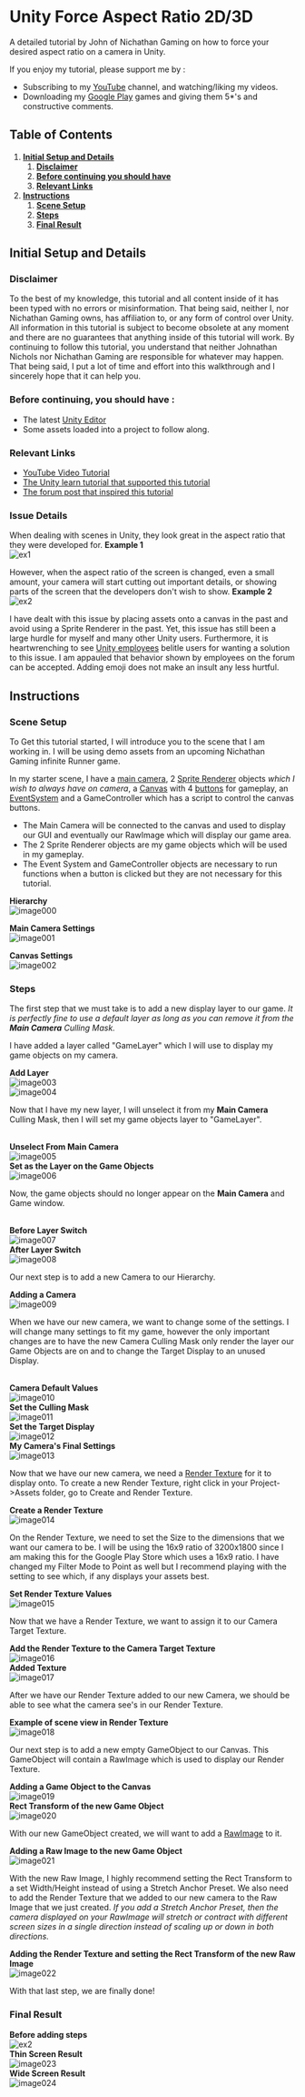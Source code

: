 # Unity Force Aspect Ratio 2D/3D
A detailed tutorial by John of Nichathan Gaming on how to force your desired aspect ratio on a camera in Unity.

If you enjoy my tutorial, please support me by : 
- Subscribing to my [YouTube](https://www.youtube.com/@nichathangaming) channel, and watching/liking my videos.
- Downloading my [Google Play](https://play.google.com/store/apps/dev?id=5505294983591200024) games and giving them 5*'s and constructive comments.

## Table of Contents
1. **[Initial Setup and Details](Initial-Setup-and-Details)**
   1. **[Disclaimer](Disclaimer)**
   2. **[Before continuing you should have](Before-continuing-you-should-have)**
   3. **[Relevant Links](Relevant-Links)**
2. **[Instructions](Instructions)**
   1. **[Scene Setup](Scene-Setup)**
   2. **[Steps](Steps)**
   3. **[Final Result](Final-Result)**

## Initial Setup and Details
### Disclaimer
To the best of my knowledge, this tutorial and all content inside of it has been typed with no errors or misinformation. That being said, neither I, nor Nichathan Gaming owns, has affiliation to, or any form of control over Unity. All information in this tutorial is subject to become obsolete at any moment and there are no guarantees that anything inside of this tutorial will work. By continuing to follow this tutorial, you understand that neither Johnathan Nichols nor Nichathan Gaming are responsible for whatever may happen. That being said, I put a lot of time and effort into this walkthrough and I sincerely hope that it can help you.

### Before continuing, you should have :
- The latest [Unity Editor](https://unity.com/download)
- Some assets loaded into a project to follow along.

### Relevant Links
- [YouTube Video Tutorial](https://www.youtube.com/watch?v=xZdW-avT5UA)
- [The Unity learn tutorial that supported this tutorial](https://learn.unity.com/tutorial/5c5151b9edbc2a0020694df6)
- [The forum post that inspired this tutorial](https://forum.unity.com/threads/how-do-i-force-the-game-to-run-at-a-given-aspect-ratio.1258797/)

### Issue Details
When dealing with scenes in Unity, they look great in the aspect ratio that they were developed for.
**Example 1**
</br>![ex1](https://user-images.githubusercontent.com/103794085/222946804-57dbfa74-7f70-42fe-a1de-cb7769d998bf.png)

However, when the aspect ratio of the screen is changed, even a small amount, your camera will start cutting out important details, or showing parts of the screen that the developers don't wish to show. 
**Example 2**
</br>![ex2](https://user-images.githubusercontent.com/103794085/222946929-78848e32-3955-4b67-b790-4c1d7fcce7ee.png)

I have dealt with this issue by placing assets onto a canvas in the past and avoid using a Sprite Renderer in the past. Yet, this issue has still been a large hurdle for myself and many other Unity users. Furthermore, it is heartwrenching to see [Unity employees](https://forum.unity.com/threads/how-do-i-force-the-game-to-run-at-a-given-aspect-ratio.1258797/#post-8004821) belitle users for wanting a solution to this issue. I am appauled that behavior shown by employees on the forum can be accepted. Adding emoji does not make an insult any less hurtful.

## Instructions
### Scene Setup
To Get this tutorial started, I will introduce you to the scene that I am working in. I will be using demo assets from an upcoming Nichathan Gaming infinite Runner game. 

In my starter scene, I have a [main camera](https://docs.unity3d.com/ScriptReference/Camera-main.html), 2 [Sprite Renderer](https://docs.unity3d.com/ScriptReference/SpriteRenderer.html) objects *which I wish to always have on camera*, a [Canvas](https://docs.unity3d.com/Packages/com.unity.ugui@1.0/manual/UICanvas.html) with 4 [buttons](https://docs.unity3d.com/ScriptReference/UIElements.Button.html) for gameplay, an [EventSystem](https://docs.unity3d.com/Packages/com.unity.ugui@1.0/manual/EventSystem.html) and a GameController which has a script to control the canvas buttons.

- The Main Camera will be connected to the canvas and used to display our GUI and eventually our RawImage which will display our game area.
- The 2 Sprite Renderer objects are my game objects which will be used in my gameplay.
- The Event System and GameController objects are necessary to run functions when a button is clicked but they are not necessary for this tutorial.

**Hierarchy**
</br>![image000](https://user-images.githubusercontent.com/103794085/222947245-89367d7f-19ef-4c99-b9dd-cdda311e2767.png)

**Main Camera Settings**
</br>![image001](https://user-images.githubusercontent.com/103794085/222947596-c778ea63-903b-4aef-b6d4-d265125c3a9b.png)

**Canvas Settings**
</br>![image002](https://user-images.githubusercontent.com/103794085/222947633-36be9006-fecc-44c1-9fb3-99bf4b11535e.png)

### Steps
The first step that we must take is to add a new display layer to our game. *It is perfectly fine to use a default layer as long as you can remove it from the **Main Camera** Culling Mask.*

I have added a layer called "GameLayer" which I will use to display my game objects on my camera.

**Add Layer**
</br>![image003](https://user-images.githubusercontent.com/103794085/222947825-462d1a4a-d128-426b-bdb8-4f27076ab13b.png)
</br>![image004](https://user-images.githubusercontent.com/103794085/222947858-0461bb14-5e34-416e-a8d4-c809276b0927.png)

Now that I have my new layer, I will unselect it from my **Main Camera** Culling Mask, then I will set my game objects layer to "GameLayer".

</br>**Unselect From Main Camera**
</br>![image005](https://user-images.githubusercontent.com/103794085/222948040-d039fd77-7c41-42ed-a6e8-226d2d680dde.png)
</br>**Set as the Layer on the Game Objects**
</br>![image006](https://user-images.githubusercontent.com/103794085/222948079-fa1ae80c-0505-4e8e-a145-cb99b33fefc0.png)
 
Now, the game objects should no longer appear on the **Main Camera** and Game window.

</br>**Before Layer Switch**
</br>![image007](https://user-images.githubusercontent.com/103794085/222948210-4c593899-e471-4fc4-8c80-33b76fe83fd5.png)
</br>**After Layer Switch**
</br>![image008](https://user-images.githubusercontent.com/103794085/222948252-59a20229-8b82-4265-98d8-7468c6a249b4.png)

Our next step is to add a new Camera to our Hierarchy.

**Adding a Camera**
</br>![image009](https://user-images.githubusercontent.com/103794085/222948391-3146561e-93c2-400c-8427-b136dd4dfa89.png)

When we have our new camera, we want to change some of the settings. I will change many settings to fit my game, however the only important changes are to have the new Camera Culling Mask only render the layer our Game Objects are on and to change the Target Display to an unused Display.

</br>**Camera Default Values**
</br>![image010](https://user-images.githubusercontent.com/103794085/222948495-6cc0ad5f-05e4-45ed-9f75-70857588ac04.png)
</br>**Set the Culling Mask**
</br>![image011](https://user-images.githubusercontent.com/103794085/222948521-b22f36de-4f48-456c-a4f1-c01404f28989.png)
</br>**Set the Target Display**
</br>![image012](https://user-images.githubusercontent.com/103794085/222948688-217344b2-bba9-42ab-b4c8-d44843f5ac08.png)
</br>**My Camera's Final Settings**
</br>![image013](https://user-images.githubusercontent.com/103794085/222948590-d1cbc09f-e37c-4d86-bfd7-08949743dd7b.png)

Now that we have our new camera, we need a [Render Texture](https://docs.unity3d.com/Manual/class-RenderTexture.html) for it to display onto. To create a new Render Texture, right click in your Project->Assets folder, go to Create and Render Texture.

**Create a Render Texture**
</br>![image014](https://user-images.githubusercontent.com/103794085/222948839-fd4637e2-89bd-4105-a93b-17be9240a30c.png)

On the Render Texture, we need to set the Size to the dimensions that we want our camera to be. I will be using the 16x9 ratio of 3200x1800 since I am making this for the Google Play Store which uses a 16x9 ratio. I have changed my Filter Mode to Point as well but I recommend playing with the setting to see which, if any displays your assets best.

**Set Render Texture Values**
</br>![image015](https://user-images.githubusercontent.com/103794085/222949009-faf462e5-016b-463a-a15b-3e35b1238d1b.png)

Now that we have a Render Texture, we want to assign it to our Camera Target Texture.

**Add the Render Texture to the Camera Target Texture**
</br>![image016](https://user-images.githubusercontent.com/103794085/222949079-02000614-e24b-4332-80f7-dfaf88095b9a.png)
</br>**Added Texture**
</br>![image017](https://user-images.githubusercontent.com/103794085/222949133-871314e5-ac79-4646-b361-e7b013975d65.png)

After we have our Render Texture added to our new Camera, we should be able to see what the camera see's in our Render Texture.

**Example of scene view in Render Texture**
</br>![image018](https://user-images.githubusercontent.com/103794085/222949245-e032c727-9323-4e1b-aa5c-aeb9a1f25b0e.png)

Our next step is to add a new empty GameObject to our Canvas. This GameObject will contain a RawImage which is used to display our Render Texture.

**Adding a Game Object to the Canvas**
</br>![image019](https://user-images.githubusercontent.com/103794085/222949325-3947c9ef-0433-45b7-bc7f-0147d15091b0.png)
</br>**Rect Transform of the new Game Object**
</br>![image020](https://user-images.githubusercontent.com/103794085/222949408-54f9c1f4-7cac-4935-9dc2-db959b943fc6.png)

With our new GameObject created, we will want to add a [RawImage](https://docs.unity3d.com/2018.3/Documentation/ScriptReference/UI.RawImage.html) to it.

**Adding a Raw Image to the new Game Object**
</br>![image021](https://user-images.githubusercontent.com/103794085/222949467-b7bde23f-9545-49ea-a624-4443dd075079.png)

With the new Raw Image, I highly recommend setting the Rect Transform to a set Width/Height instead of using a Stretch Anchor Preset. We also need to add the Render Texture that we added to our new camera to the Raw Image that we just created. *If you add a Stretch Anchor Preset, then the camera displayed on your RawImage will stretch or contract with different screen sizes in a single direction instead of scaling up or down in both directions.*

**Adding the Render Texture and setting the Rect Transform of the new Raw Image**
</br>![image022](https://user-images.githubusercontent.com/103794085/222949756-dc001ad7-d4a6-426b-9fe3-484a8b668c89.png)

With that last step, we are finally done!

### Final Result
**Before adding steps**
</br>![ex2](https://user-images.githubusercontent.com/103794085/222946929-78848e32-3955-4b67-b790-4c1d7fcce7ee.png)
</br>**Thin Screen Result**
</br>![image023](https://user-images.githubusercontent.com/103794085/222949839-7412baba-2d33-44ee-8023-6fdc458331ca.png)
</br>**Wide Screen Result**
</br>![image024](https://user-images.githubusercontent.com/103794085/222949869-19a180fa-186d-4d02-b88e-afe681a3c794.png)
